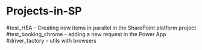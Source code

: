 # Projects-in-SP

#test_HEA - Creating new items in parallel in the SharePoint platform project
#test_booking_chrome - adding a new request in the Power App
#driver_factory - utils with browsers
